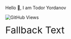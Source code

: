 Hello 👋, I am Todor Yordanov

![GitHub Views](https://komarev.com/ghpvc/?username=yordanov0502)

<span class="icon-fallback-text">
	<span class="icon icon-glyph" aria-hidden="true"></span>
	<span class="text" style="font-size:30px">Fallback Text</span>
</span>

<!--
**yordanov0502/yordanov0502** is a ✨ _special_ ✨ repository because its `README.md` (this file) appears on your GitHub profile.

Here are some ideas to get you started:

- 🔭 I’m currently working on ...
- 🌱 I’m currently learning ...
- 👯 I’m looking to collaborate on ...
- 🤔 I’m looking for help with ...
- 💬 Ask me about ...
- 📫 How to reach me: ...
- 😄 Pronouns: ...
- ⚡ Fun fact: ...
-->
